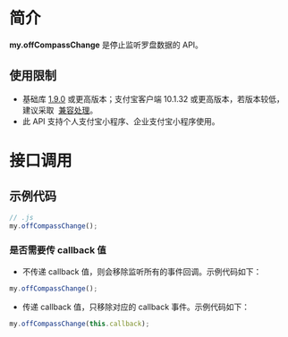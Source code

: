 # 简介

**my.offCompassChange** 是停止监听罗盘数据的 API。

## 使用限制

- 基础库 [1.9.0](https://opendocs.alipay.com/mini/framework/lib) 或更高版本；支付宝客户端 10.1.32 或更高版本，若版本较低，建议采取  [兼容处理](/mini/framework/compatibility)。
- 此 API 支持个人支付宝小程序、企业支付宝小程序使用。

# 接口调用

## 示例代码

```javascript
// .js
my.offCompassChange();
```

### 是否需要传 callback 值

- 不传递 callback 值，则会移除监听所有的事件回调。示例代码如下：

```javascript
my.offCompassChange();
```

- 传递 callback 值，只移除对应的 callback 事件。示例代码如下：

```javascript
my.offCompassChange(this.callback);
```
